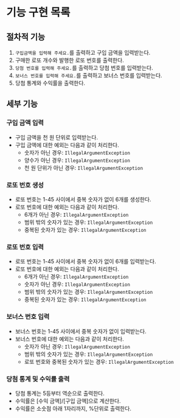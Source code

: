 # 기능 구현 목록

## 절차적 기능
1. `구입금액을 입력해 주세요.`를 출력하고 구입 금액을 입력받는다.
2. 구매한 로또 개수와 발행한 로또 번호를 출력한다.
3. `당첨 번호를 입력해 주세요.`를 출력하고 당첨 번호를 입력받는다.
4. `보너스 번호를 입력해 주세요.`를 출력하고 보너스 번호를 입력받는다.
5. 당첨 통계와 수익률을 출력한다.

## 세부 기능

### 구입 금액 입력
- 구입 금액을 천 원 단위로 입력받는다.
- 구입 금액에 대한 예외는 다음과 같이 처리한다.
  - 숫자가 아닌 경우: `IllegalArgumentException`
  - 양수가 아닌 경우: `IllegalArgumentException`
  - 천 원 단위가 아닌 경우: `IllegalArgumentException`

### 로또 번호 생성
- 로또 번호는 1-45 사이에서 중복 숫자가 없이 6개를 생성한다.
- 로또 번호에 대한 예외는 다음과 같이 처리한다.
  - 6개가 아닌 경우: `IllegalArgumentException`
  - 범위 밖의 숫자가 있는 경우: `IllegalArgumentException`
  - 중복된 숫자가 있는 경우: `IllegalArgumentException`

### 로또 번호 입력
- 로또 번호는 1-45 사이에서 중복 숫자가 없이 6개를 입력받는다.
- 로또 번호에 대한 예외는 다음과 같이 처리한다.
  - 6개가 아닌 경우: `IllegalArgumentException`
  - 숫자가 아닌 경우: `IllegalArgumentException`
  - 범위 밖의 숫자가 있는 경우: `IllegalArgumentException`
  - 중복된 숫자가 있는 경우: `IllegalArgumentException`

### 보너스 번호 입력
- 보너스 번호는 1-45 사이에서 중복 숫자가 없이 입력받는다.
- 보너스 번호에 대한 예외는 다음과 같이 처리한다.
  - 숫자가 아닌 경우: `IllegalArgumentException`
  - 범위 밖의 숫자가 있는 경우: `IllegalArgumentException`
  - 로또 번호와 중복된 숫자가 있는 경우: `IllegalArgumentException`

### 당첨 통계 및 수익률 출력
- 당첨 통계는 5등부터 역순으로 출력한다.
- 수익률은 [수익 금액]/[구입 금액]으로 계산한다.
- 수익률은 소숫점 아래 1자리까지, %단위로 출력한다.

